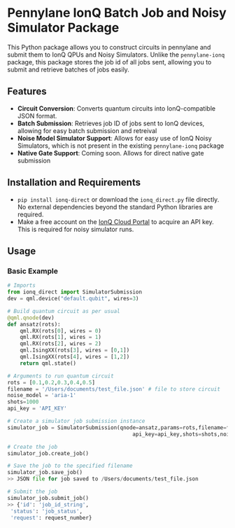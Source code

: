 # Pennylane IonQ Batch Job and Noisy Simulator Package 

This Python package allows you to construct circuits in pennylane and submit them to IonQ QPUs and Noisy Simulators.
Unlike the `pennylane-ionq` package, this package stores the job id of all jobs sent, allowing you to submit and retrieve batches of jobs easily.

## Features

- **Circuit Conversion**: Converts quantum circuits into IonQ-compatible JSON format.
- **Batch Submission**: Retrieves job ID of jobs sent to IonQ devices, allowing for easy batch submission and retreival
- **Noise Model Simulator Support**: Allows for easy use of IonQ Noisy Simulators, which is not present in the existing `pennylane-ionq` package
- **Native Gate Support**: Coming soon. Allows for direct native gate submission

## Installation and Requirements

- `pip install ionq-direct` or download the `ionq_direct.py` file directly. No external dependencies beyond the standard Python libraries are required.
- Make a free account on the [IonQ Cloud Portal](cloud.ionq.com) to acquire an API key. This is required for noisy simulator runs.

## Usage

### Basic Example

```python
# Imports
from ionq_direct import SimulatorSubmission
dev = qml.device("default.qubit", wires=3)

# Build quantum circuit as per usual
@qml.qnode(dev)
def ansatz(rots):
    qml.RX(rots[0], wires = 0)
    qml.RX(rots[1], wires = 1)
    qml.RX(rots[2], wires = 2)
    qml.IsingXX(rots[3], wires = [0,1])
    qml.IsingXX(rots[4], wires = [1,2])
    return qml.state()

# Arguments to run quantum circuit
rots = [0.1,0.2,0.3,0.4,0.5]
filename = '/Users/documents/test_file.json' # file to store circuit
noise_model = 'aria-1'
shots=1000
api_key = 'API_KEY'

# Create a simulator job submission instance
simulator_job = SimulatorSubmission(qnode=ansatz,params=rots,filename=filename,
                                        api_key=api_key,shots=shots,noise_model=noise_model)

# Create the job
simulator_job.create_job()

# Save the job to the specified filename
simulator_job.save_job()
>> JSON file for job saved to /Users/documents/test_file.json

# Submit the job
simulator_job.submit_job()
>> {'id': 'job_id_string',
 'status': 'job_status',
 'request': request_number}
